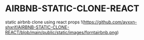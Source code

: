 # AIRBNB-STATIC-CLONE-REACT
static airbnb clone using react props 
!(https://github.com/ayxxn-shxrif/AIRBNB-STATIC-CLONE-REACT/blob/main/public/static/images/forntairbnb.png)
